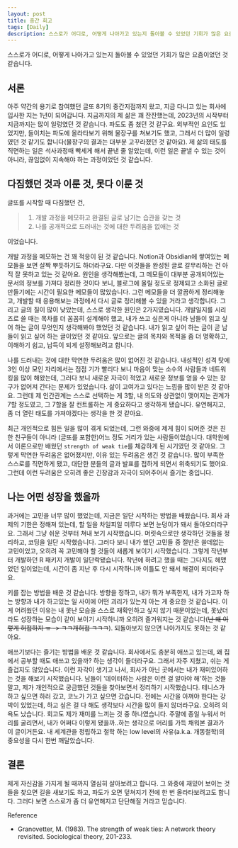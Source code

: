 ```yaml
---
layout: post
title: 중간 회고
tags: [Daily]
description: 스스로가 어디로, 어떻게 나아가고 있는지 돌아볼 수 있었던 기회가 많은 요즘이었던 것 같습니다.
---
```


스스로가 어디로, 어떻게 나아가고 있는지 돌아볼 수 있었던 기회가 많은 요즘이었던 것 같습니다.

## 서론

아주 약간의 용기로 참여했던 글또 8기의 중간지점까지 왔고, 지금 다니고 있는 회사에 입사한 지는 1년이 되어갑니다. 지금까지의 제 삶은 꽤 잔잔했는데, 2023년의 시작부터 지금까지는 많이 일렁였던 것 같습니다. 파도도 좀 쳤던 것 같구요. 외부적인 요인도 있었지만, 들이치는 파도에 올라타보기 위해 물장구를 쳐보기도 했고, 그래서 더 많이 일렁였던 것 같기도 합니다(물장구의 결과는 대부분 고꾸라졌던 것 같아요). 제 삶의 태도를 직면하는 일은 석사과정때 빡세게 해서 끝낸 줄 알았는데, 이런 일은 끝낼 수 있는 것이 아니라, 끊임없이 지속해야 하는 과정이었던 것 같습니다. 

## 다짐했던 것과 이룬 것, 못다 이룬 것

글또를 시작할 때 다짐했던 건,  
> 1) 개발 과정을 메모하고 완결된 글로 남기는 습관을 갖는 것  
> 2) 나를 공개적으로 드러내는 것에 대한 두려움을 없애는 것  

이었습니다. 

개발 과정을 메모하는 건 꽤 적응이 된 것 같습니다. Notion과 Obsidian에 쌓여있는 메모들을 보면 살짝 뿌듯하기도 하더라구요. 다만 이것들을 완성된 글로 갈무리하는 건 아직 잘 못하고 있는 것 같아요. 원인을 생각해봤는데, 그 메모들이 대부분 공개되어있는 문서의 정보를 가져다 정리한 것이다 보니, 블로그에 올릴 정도로 정제되고 소화된 글로 만들기에는 시간이 필요한 메모들이 많았습니다. 그런 메모들을 더 깔끔하게 정리해놓고, 개발할 때 응용해보는 과정에서 다시 글로 정리해볼 수 있을 거라고 생각합니다. 그리고 글의 질이 많이 낮았는데, 스스로 생각한 원인은 2가지였습니다. 개발일지를 시리즈로 쓸 때는 목차를 더 꼼꼼히 설계해야 했고, 내가 쓰고 싶은게 아니라 남들이 읽고 싶어 하는 글이 무엇인지 생각해봐야 했었던 것 같습니다. 내가 읽고 싶어 하는 글이 곧 남들이 읽고 싶어 하는 글이었던 것 같아요. 앞으로는 글의 목차와 목적을 좀 더 명확하고, 이해하기 쉽고, 납득이 되게 설정해보려고 합니다. 

나를 드러내는 것에 대한 막연한 두려움은 많이 없어진 것 같습니다. 내성적인 성격 탓에 3인 이상 모인 자리에서는 점점 기가 빨리다 보니 마음이 맞는 소수의 사람들과 네트워킹을 많이 해왔는데, 그러다 보니 새로운 자극이 적었고 새로운 정보를 얻을 수 있는 창구가 없어져 간다는 문제가 있었습니다. 삶이 고여가고 있다는 느낌을 많이 받은 것 같아요. 그런데 제 인간관계는 스스로 선택하는 게 3할, 내 의도와 상관없이 맺어지는 관계가 7할 정도였고, 그 7할을 잘 컨트롤하는 게 중요하다고 생각하게 됐습니다. 유연해지고, 좀 더 열린 태도를 가져야겠다는 생각을 한 것 같아요.

최근 개인적으로 힘든 일을 많이 겪게 되었는데, 그런 와중에 제게 힘이 되어준 것은 친한 친구들이 아니라 (글또를 포함한)어느 정도 거리가 있는 사람들이었습니다. 대학원에서 이론으로만 배웠던 `strength of weak tie`를 체감하게 된 시기였던 것 같아요. 그렇게 막연한 두려움은 없어졌지만, 이유 있는 두려움은 생긴 것 같습니다. 많이 부족한 스스로를 직면하게 됐고, 대단한 분들의 글과 발표를 접하게 되면서 위축되기도 했어요. 그런데 이런 두려움은 오히려 좋은 긴장감과 자극이 되어주어서 즐기는 중입니다.  

## 나는 어떤 성장을 했을까

과거에는 고민을 너무 많이 했었는데, 지금은 일단 시작하는 방법을 배웠습니다. 회사 과제의 기한은 정해져 있는데, 할 일을 차일피일 미루다 보면 눈덩이가 돼서 돌아오더라구요. 그래서 그냥 쉬운 것부터 쳐내 보기 시작했습니다. 머릿속으로만 생각하던 것들을 정리하고, 코딩을 일단 시작했습니다. 그러다 보니 내가 했던 고민들 중 절반은 쓸데없는 고민이었고, 오히려 꼭 고민해야 할 것들이 새롭게 보이기 시작했습니다. 그렇게 작년부터 개발하던 R 패키지 개발이 일단락됐습니다. 작년에 하려고 했을 때는 그다지도 헤맸었던 일이었는데, 시간이 좀 지난 후 다시 시작하니까 이틀도 안 돼서 해결이 되더라구요.

키를 잡는 방법을 배운 것 같습니다. 방향을 정하고, 내가 뭐가 부족한지, 내가 가고자 하는 방향과 내가 하고있는 일 사이에 어떤 괴리가 있는지 아는 게 중요한 것 같습니다. 이게 어려웠던 이유는 내 못난 모습을 스스로 재확인하고 싶지 않기 때문이었는데, 못났더라도 성장하는 모습이 같이 보이기 시작하니까 오히려 즐거워지는 것 같습니다(~~난 왜 이렇게 허접하지 ㅠ -> ㅋㅋ개허접 ㅋㅋㅋ~~). 되돌아보지 않으면 나아가지도 못하는 것 같아요. 

애쓰기보다는 즐기는 방법을 배운 것 같습니다. 회사에서도 충분히 애쓰고 있는데, 왜 집에서 공부할 때도 애쓰고 있을까? 하는 생각이 들더라구요. 그래서 자주 지쳤고, 쉬는 게 즐겁지도 않았습니다. 이런 자각이 생기고 나서, 회사가 아닌 곳에서는 내가 재미있어하는 것을 해보기 시작했습니다. 남들이 '데이터하는 사람은 이런 걸 알아야 해'하는 것들 말고, 제가 개인적으로 궁금했던 것들을 찾아보면서 정리하기 시작했습니다. 테니스가 하고 싶으면 하러 갔고, 코노가 가고 싶으면 갔습니다. 전에는 시간을 아껴야 한다는 강박이 있었는데, 하고 싶은 걸 다 해도 생각보다 시간을 많이 들지 않더라구요. 오히려 의욕도 났습니다. 회고도 제가 재미를 느끼는 것 중 하나였습니다. 주말에 종일 누워서 머리를 굴리면서, 내가 어쩌다 이렇게 됐을까..하는 생각으로 머리를 가득 채워본 결과가 이 글이거든요. 내 세계관을 정립하고 철학 하는 low level의 사유(a.k.a. 개똥철학)의 중요성을 다시 한번 깨달았습니다.

## 결론

제게 자신감을 가지게 될 때까지 열심히 살아보려고 합니다. 그 와중에 재밌어 보이는 것들을 찾으면 길을 새보기도 하고, 파도가 오면 덮쳐지기 전에 한 번 올라타보려고도 합니다. 그러다 보면 스스로가 좀 더 유연해지고 단단해질 거라고 믿습니다.


Reference

- Granovetter, M. (1983). The strength of weak ties: A network theory revisited. Sociological theory, 201-233.